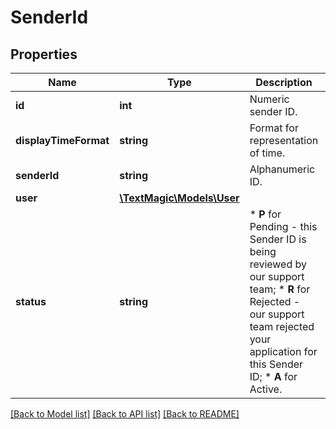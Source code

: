 # SenderId

## Properties
Name | Type | Description | Notes
------------ | ------------- | ------------- | -------------
**id** | **int** | Numeric sender ID. | 
**displayTimeFormat** | **string** | Format for representation of time. | [optional] 
**senderId** | **string** | Alphanumeric ID. | 
**user** | [**\TextMagic\Models\User**](User.md) |  | 
**status** | **string** | *   **P** for Pending - this Sender ID is being reviewed by our support team; *   **R** for Rejected - our support team rejected your application for this Sender ID; *   **A** for Active. | 

[[Back to Model list]](../README.md#documentation-for-models) [[Back to API list]](../README.md#documentation-for-api-endpoints) [[Back to README]](../README.md)



